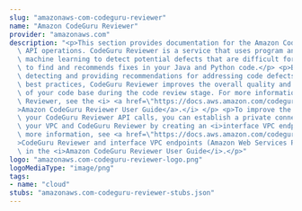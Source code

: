 ```yaml
---
slug: "amazonaws-com-codeguru-reviewer"
name: "Amazon CodeGuru Reviewer"
provider: "amazonaws.com"
description: "<p>This section provides documentation for the Amazon CodeGuru Reviewer\
  \ API operations. CodeGuru Reviewer is a service that uses program analysis and\
  \ machine learning to detect potential defects that are difficult for developers\
  \ to find and recommends fixes in your Java and Python code.</p> <p>By proactively\
  \ detecting and providing recommendations for addressing code defects and implementing\
  \ best practices, CodeGuru Reviewer improves the overall quality and maintainability\
  \ of your code base during the code review stage. For more information about CodeGuru\
  \ Reviewer, see the <i> <a href=\"https://docs.aws.amazon.com/codeguru/latest/reviewer-ug/welcome.html\"\
  >Amazon CodeGuru Reviewer User Guide</a>.</i> </p> <p>To improve the security of\
  \ your CodeGuru Reviewer API calls, you can establish a private connection between\
  \ your VPC and CodeGuru Reviewer by creating an <i>interface VPC endpoint</i>. For\
  \ more information, see <a href=\"https://docs.aws.amazon.com/codeguru/latest/reviewer-ug/vpc-interface-endpoints.html\"\
  >CodeGuru Reviewer and interface VPC endpoints (Amazon Web Services PrivateLink)</a>\
  \ in the <i>Amazon CodeGuru Reviewer User Guide</i>.</p>"
logo: "amazonaws.com-codeguru-reviewer-logo.png"
logoMediaType: "image/png"
tags:
- name: "cloud"
stubs: "amazonaws.com-codeguru-reviewer-stubs.json"
---
```

